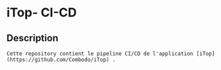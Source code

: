 # iTop- CI-CD


## Description
	Cette repository contient le pipeline CI/CD de l'application [iTop](https://github.com/Combodo/iTop) .
	
 
 	 	
